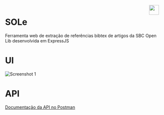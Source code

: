 <img src="https://raw.githubusercontent.com/jose-almir/jose-almir.github.io/main/images/SOLe/brand.png" align="right" width="32">

# SOLe
Ferramenta web de extração de referências bibtex de artigos da SBC Open Lib desenvolvida em ExpressJS

# UI

<img src="https://raw.githubusercontent.com/jose-almir/jose-almir.github.io/main/images/SOLe/view1.png" alt="Screenshot 1"/>

# API

[Documentação da API no Postman](https://documenter.getpostman.com/view/19006302/UVsPPQ2t)
